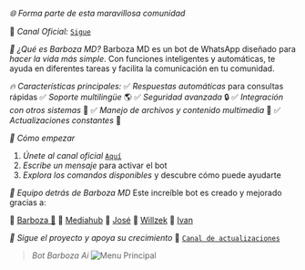 

*🌐 Forma parte de esta maravillosa comunidad*

💬 *Canal Oficial:* [`Sigue`](https://whatsapp.com/channel/0029Vaua0ZD3gvWjQaIpSy18)

*🤖 ¿Qué es Barboza MD?*
Barboza MD es un bot de WhatsApp diseñado para *hacer la vida más simple*. Con funciones inteligentes y automáticas, te ayuda en diferentes tareas y facilita la comunicación en tu comunidad.

*🔥 Características principales:*
✅ *Respuestas automáticas* para consultas rápidas
✅ *Soporte multilingüe* 🌎
✅ *Seguridad avanzada* 🔒
✅ *Integración con otros sistemas* 📡
✅ *Manejo de archivos y contenido multimedia* 📁
✅ *Actualizaciones constantes* 🚀

*📖 Cómo empezar*
1. *Únete al canal oficial* [`Aquí`](https://whatsapp.com/channel/0029Vaua0ZD3gvWjQaIpSy18)
2. *Escribe un mensaje* para activar el bot
3. *Explora los comandos disponibles* y descubre cómo puede ayudarte

*👥 Equipo detrás de Barboza MD*
Este increíble bot es creado y mejorado gracias a:

💫 [Barboza 🚀](https://Wa.me/584146277368)
👑 [Mediahub](https://Wa.me/51935848195)
🔹 [José](https://Wa.me/584245610338)
🎩 [Willzek](https://Wa.me/50557865603)
🔸 [Ivan](https://Wa.me/59169739411)

*💬 Sigue el proyecto y apoya su crecimiento*
📢 [`Canal de actualizaciones`](https://whatsapp.com/channel/0029Vb8kvXUBfxnzYWsbS81I)

> _Bot Barboza Ai_
![Menu Principal](https://qu.ax/Mvhfa.jpg)
